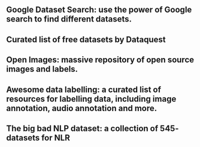 
## Google Dataset Search: use the power of Google search to find different datasets.

## Curated list of free datasets by Dataquest

## Open Images: massive repository of open source images and labels.

## Awesome data labelling: a curated list of resources for labelling data, including image annotation, audio annotation and more.

## The big bad NLP dataset: a collection of 545- datasets for NLR